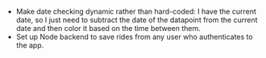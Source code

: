 - Make date checking dynamic rather than hard-coded: I have the current date, so I just need to subtract the date of the datapoint from the current date and then color it based on the time between them.
- Set up Node backend to save rides from any user who authenticates to the app.
